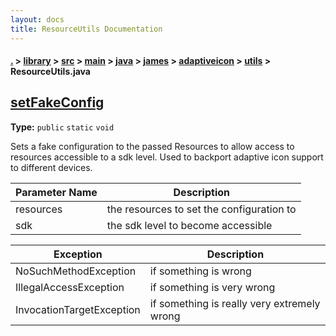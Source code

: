 ```yaml
---
layout: docs
title: ResourceUtils Documentation
---
```

#### [.](./../../../../../../../index) > [library](./../../../../../../index) > [src](./../../../../../index) > [main](./../../../../index) > [java](./../../../index) > [james](./../../index) > [adaptiveicon](./../index) > [utils](./index) > **ResourceUtils.java**

## [setFakeConfig](https://github.com/fennifith/AdaptiveIconView/blob/master/library/src/main/java/james/adaptiveicon/utils/ResourceUtils.java#L14)

**Type:** `public` `static` `void`

Sets a fake configuration to the passed Resources to allow access to resources 
accessible to a sdk level. Used to backport adaptive icon support to different 
devices. 





|Parameter Name|Description|
|-----|-----|
|resources|the resources to set the configuration to|
|sdk|the sdk level to become accessible|




|Exception|Description|
|-----|-----|
|NoSuchMethodException|if something is wrong|
|IllegalAccessException|if something is very wrong|
|InvocationTargetException|if something is really very extremely wrong  |





